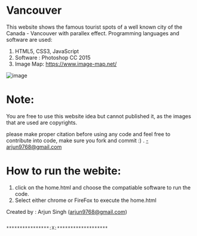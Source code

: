 # Vancouver
This website shows the famous tourist spots of a well known city of the Canada - Vancouver with parallex effect.
 Programming languages and software are used:
 1. HTML5, CSS3, JavaScript 
 2. Software : Photoshop CC 2015 
 3. Image Map: https://www.image-map.net/
 
 ![image](https://user-images.githubusercontent.com/28630022/57724639-23ac7500-7640-11e9-9e43-e335bedf3511.png)
 
 # Note:
 You are free to use this website idea but cannot published it, as the images that are used are copyrights.
 
 please make proper citation before using any code and feel free to contribute into code, make sure you fork and commit :)  .
  -arjun9768@gmail.com
  
 # How to run the webite:
  1. click on the home.html and choose the compatiable software to run the code.
  2. Select either chrome or FireFox to execute the home.html
  
  Created by : Arjun Singh
              (arjun9768@gmail.com)
  
 
                                           ****************:X:*******************
